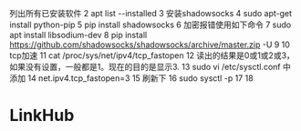 列出所有已安装软件
  2 apt list --installed
  3 安装shadowsocks
  4 sudo apt-get install python-pip
  5 pip install shadowsocks
  6 加密报错使用如下命令
  7 sudo apt install libsodium-dev
  8 pip install https://github.com/shadowsocks/shadowsocks/archive/master.zip -U
  9 
 10 tcp加速
 11 cat /proc/sys/net/ipv4/tcp_fastopen
 12 读出的结果是0或1或2或3，如果没有设置，一般都是1。现在的目的是显示3.
 13 sudo vi /etc/sysctl.conf 中添加
 14 net.ipv4.tcp_fastopen=3
 15 刷新下
 16 sudo sysctl -p
 17 
 18 
# LinkHub
